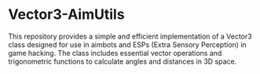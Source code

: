 # Vector3-AimUtils
This repository provides a simple and efficient implementation of a Vector3 class designed for use in aimbots and ESPs (Extra Sensory Perception) in game hacking. The class includes essential vector operations and trigonometric functions to calculate angles and distances in 3D space.
